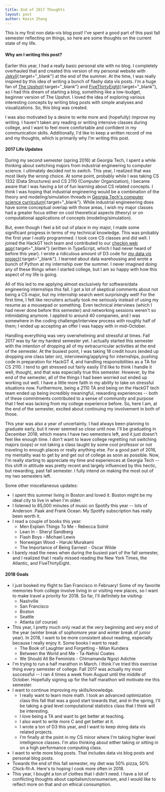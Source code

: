 ```yaml
---
title: End of 2017 Thoughts
layout: post
author: Kexin Zhang
---
```


This is my first non data-vis blog post! I've spent a good part of this past fall semester reflecting on things, so here are some thoughts on the current state of my life.

#### Why am I writing this post?
Earlier this year, I had a really basic personal site with no blog. I completely overhauled that and created this version of my personal website with [Jekyll](https://jekyllrb.com/){:target="_blank"} at the end of the summer. At the time, I was really inspired by this idea of writing a bunch of flashy data vis posts. I'm a huge fan of [The Upshot](https://www.nytimes.com/section/upshot){:target="_blank"} and [FiveThirtyEight](http://fivethirtyeight.com/){:target="_blank"}, so I had this dream of starting a blog, something like a low-budget, beginner version of The Upshot. I loved the idea of exploring various interesting concepts by writing blog posts with simple analyses and visualizations. So, this blog was created. 

I was also motivated by a desire to write more and (hopefully) improve my writing. I haven't taken any reading or writing intensive classes during college, and I want to feel more comfortable and confident in my communication skills. Additionally, I'd like to keep a written record of me and my thoughts, which is primarily why I'm writing this post.  

#### 2017 Life Updates
During my second semester (spring 2016) at Georgia Tech, I spent a while thinking about switching majors from industrial engineering to computer science. I ultimately decided not to switch. This year, I realized that was most likely the wrong choice. At some point, probably while I was taking CS 1332 (Data Structures) and CS 2110 (Computer Organization), I became aware that I was having a lot of fun learning about CS related concepts. I think I was hoping that industrial engineering would be a combination of the theory and modeling/simulation threads in [Georgia Tech's computer science curriculum](https://www.cc.gatech.edu/academics/degree-programs/bachelors/computer-science/threads){:target="_blank"}. While industrial engineeering does have some conceptual overlap with those areas, I wish my major classes had a greater focus either on cool theoretical aspects (theory) or on computational applications of concepts (modeling/simulation). 

But, even though I feel a bit out of place in my major, I made some significant progress in terms of my technical knowledge. This was probably the first year I *really* programmed. I took core CS classes and did well. I joined the HackGT tech team and contributed to our [checkin web app](https://github.com/HackGT/checkin2){:target="_blank"} (written in TypeScript, which I had never heard of before this year). I wrote a ridiculous amount of D3 code for [my data vis project](/2017/12/23/airbnb-vs-hotels.html){:target="_blank"}. I learned about data warehousing and wrote a bunch of Python at my internship over the summer. I never imagined doing any of these things when I started college, but I am so happy with how this aspect of my life is going. 

All of this led to me applying almost exclusively for software/data engineering internships this fall. I got a lot of skeptical comments about not being a CS major, but my internship search went surprisingly well! For the first time, I felt like recruiters actually took me seriously instead of using my resume as a mousepad or something. Even technical interviews (which I had never done before this semester) and networking sessions weren't so intimidating anymore. I applied to around 40 companies, and I was somewhere in the coding challenge/interview process with roughly half of them; I ended up accepting an offer I was happy with in mid-October. 

Handling everything was very overwhelming and stressful at times. Fall 2017 was by far my hardest semester yet. I actually started this semester with the intention of dropping all of my extracurricular activities at the end of the semester. At the busiest point, I was taking 18 credit hours (ended up dropping one class later on), interviewing/applying for internships, pushing code in preparation for HackGT 4, and handling responsibilities as a TA for CS 2110. I tend to get stressed out fairly easily (I'd like to think I handle it well, though), and that was especially true this semester. However, by the end of the semester, all of the things I had been worried out ended up working out well. I have a little more faith in my ability to take on stressful situations now. Furthermore, being a 2110 TA and being on the HackGT tech team ended up being incredibly meaningful, rewarding experiences -- both of these commitments contributed to a sense of community and purpose that I feel was lacking from my college experience before. So, here I am, at the end of the semester, excited about continuing my involvement in both of those.  

This year was also a year of uncertainty. I had always been planning to graduate early, but it never seemed so *close* until now. I'll be graduating in December 2018, which means I have two semesters left, and it just doesn't feel like enough time. I don't want to leave college regretting not switching majors (oops) or not taking a class taught by some cool professor or not traveling to enough places or really anything else. For a good part of 2016, my mentality was to get by and get out of college as soon as possible. Now, I'm really starting to appreciate my time and experiences at Georgia Tech -- this shift in attitude was pretty recent and largely influenced by this hectic, but rewarding, past fall semester. I fully intend on making the most out of my two semesters left.  

Some other miscellaneous updates:
* I spent this summer living in Boston and loved it. Boston might be my ideal city to live in when I'm older. 
* I listened to 85,000 minutes of music on Spotify this year -- lots of Anderson .Paak and Frank Ocean. My Spotify subscription has really been worth it.
* I read a couple of books this year:
  * Men Explain Things To Me - Rebecca Solnit
  * Lean In - Sheryl Sandberg
  * Flash Boys - Michael Lewis
  * Norweigan Wood - Haruki Murakami
  * The Importance of Being Earnest - Oscar Wilde 
* I barely read the news when during the busiest part of the fall semester, and I realized that I really missed reading the New York Times, the Atlantic, and FiveThirtyEight.


#### 2018 Goals

* I just booked my flight to San Francisco in February! Some of my favorite memories from college involve living in or visiting new places, so I want to make travel a priority for 2018. So far, I'll definitely be visiting:
  * Nashville
  * San Francisco
  * Boston
  * Seattle
  * Atlanta (of course)  
* This year, I pretty much only read at the very beginning and very end of the year (winter break of sophomore year and winter break of junior year). In 2018, I want to be more consistent about reading, especially because I really enjoy it. Some books I want to read:
  * The Book of Laughter and Forgetting - Milan Kundera
  * Between the World and Me - Ta-Nehisi Coates
  * We Should All Be Feminists - Chimamanda Ngozi Adichie
* I'm trying to run a half marathon in March. I think I've tried this exercise thing every semester of college. Fall 2017 was actually my most successful -- I ran 4 times a week from August until the middle of October. Hopefully signing up for the half marathon will motivate me this semester.
* I want to continue improving my skills/knowledge.
  * I really want to learn more math. I took an advanced optimization class this fall that was a good start towards that, and in the spring, I'll be taking a grad level computational statistics class that I think will be interesting.
  * I love being a TA and want to get better at teaching. 
  * I also want to write more C and get better at it. 
  * I wrote a ton of D3 this year, and I want to keep doing data vis related projects. 
  * I'm finally at the point in my CS minor where I'm taking higher level intelligence classes. I'm also thinking about either taking or sitting in on a high performance computing class. 
* I want to write more blog posts. That includes data vis blog posts and personal blog posts. 
* Towards the end of this fall semester, my diet was 50% pizza, 50% Chick-fil-A. Here's to hoping I cook more often in 2018.
* This year, I bought a ton of clothes that I didn't need. I have a lot of conflicting thoughts about capitalism/consumerism, and I would like to reflect more on that and on ethical consumption. 
